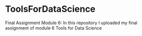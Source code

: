 # ToolsForDataScience
Final Assignment Module 6:
In this repository I uploaded my final assignment of module 6 Tools for Data Science
